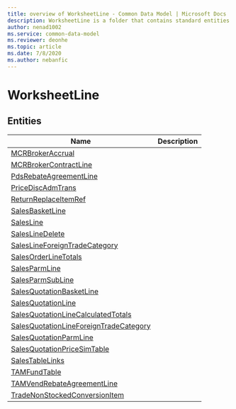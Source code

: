 ```yaml
---
title: overview of WorksheetLine - Common Data Model | Microsoft Docs
description: WorksheetLine is a folder that contains standard entities related to the Common Data Model.
author: nenad1002
ms.service: common-data-model
ms.reviewer: deonhe
ms.topic: article
ms.date: 7/8/2020
ms.author: nebanfic
---
```


# WorksheetLine


## Entities

|Name|Description|
|---|---|
|[MCRBrokerAccrual](MCRBrokerAccrual.md)||
|[MCRBrokerContractLine](MCRBrokerContractLine.md)||
|[PdsRebateAgreementLine](PdsRebateAgreementLine.md)||
|[PriceDiscAdmTrans](PriceDiscAdmTrans.md)||
|[ReturnReplaceItemRef](ReturnReplaceItemRef.md)||
|[SalesBasketLine](SalesBasketLine.md)||
|[SalesLine](SalesLine.md)||
|[SalesLineDelete](SalesLineDelete.md)||
|[SalesLineForeignTradeCategory](SalesLineForeignTradeCategory.md)||
|[SalesOrderLineTotals](SalesOrderLineTotals.md)||
|[SalesParmLine](SalesParmLine.md)||
|[SalesParmSubLine](SalesParmSubLine.md)||
|[SalesQuotationBasketLine](SalesQuotationBasketLine.md)||
|[SalesQuotationLine](SalesQuotationLine.md)||
|[SalesQuotationLineCalculatedTotals](SalesQuotationLineCalculatedTotals.md)||
|[SalesQuotationLineForeignTradeCategory](SalesQuotationLineForeignTradeCategory.md)||
|[SalesQuotationParmLine](SalesQuotationParmLine.md)||
|[SalesQuotationPriceSimTable](SalesQuotationPriceSimTable.md)||
|[SalesTableLinks](SalesTableLinks.md)||
|[TAMFundTable](TAMFundTable.md)||
|[TAMVendRebateAgreementLine](TAMVendRebateAgreementLine.md)||
|[TradeNonStockedConversionItem](TradeNonStockedConversionItem.md)||
